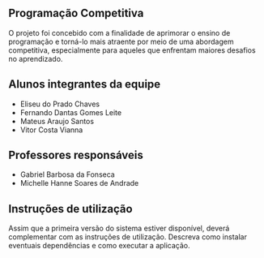 ## Programação Competitiva

 O projeto foi concebido com a finalidade de aprimorar o ensino de programação e torná-lo mais atraente por meio de uma abordagem competitiva, especialmente para aqueles que enfrentam maiores desafios no aprendizado.

## Alunos integrantes da equipe


* Eliseu do Prado Chaves
* Fernando Dantas Gomes Leite
* Mateus Araujo Santos
* Vitor Costa Vianna

## Professores responsáveis

* Gabriel Barbosa da Fonseca
* Michelle Hanne Soares de Andrade
  
## Instruções de utilização

Assim que a primeira versão do sistema estiver disponível, deverá complementar com as instruções de utilização. Descreva como instalar eventuais dependências e como executar a aplicação.
